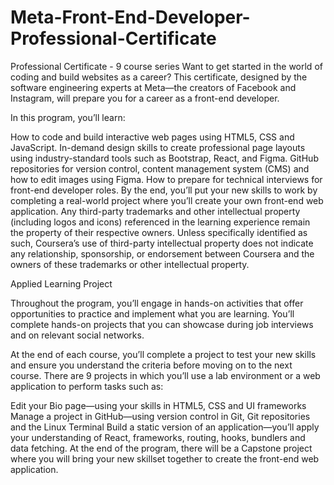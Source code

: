 # Meta-Front-End-Developer-Professional-Certificate

Professional Certificate - 9 course series
Want to get started in the world of coding and build websites as a career? This certificate, designed by the software engineering experts at Meta—the creators of Facebook and Instagram, will prepare you for a career as a front-end developer.

In this program, you’ll learn: 

How to code and build interactive web pages using HTML5, CSS and JavaScript. 
In-demand design skills to create professional page layouts using industry-standard tools such as Bootstrap, React, and Figma. 
GitHub repositories for version control, content management system (CMS) and how to edit images using Figma. 
How to prepare for technical interviews for front-end developer roles.
By the end, you’ll put your new skills to work by completing a real-world project where you’ll create your own front-end web application. Any third-party trademarks and other intellectual property (including logos and icons) referenced in the learning experience remain the property of their respective owners. Unless specifically identified as such, Coursera’s use of third-party intellectual property does not indicate any relationship, sponsorship, or endorsement between Coursera and the owners of these trademarks or other intellectual property.

Applied Learning Project

Throughout the program, you’ll engage in hands-on activities that offer opportunities to practice and implement what you are learning. You’ll complete hands-on projects that you can showcase during job interviews and on relevant social networks.

At the end of each course, you’ll complete a project to test your new skills and ensure you understand the criteria before moving on to the next course. There are 9 projects in which you’ll use a lab environment or a web application to perform tasks such as:  

Edit your Bio page—using your skills in HTML5, CSS and UI frameworks
Manage a project in GitHub—using version control in Git, Git repositories and the Linux Terminal 
Build a static version of an application—you’ll apply your understanding of React, frameworks, routing, hooks, bundlers and data fetching. 
At the end of the program, there will be a Capstone project where you will bring your new skillset together to create the front-end web application.
